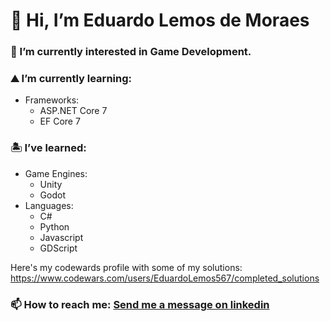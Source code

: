 # 👋 Hi, I’m Eduardo Lemos de Moraes

### 👀 I’m currently interested in Game Development.

### ⛰️ I’m currently learning:
- Frameworks:  
  - ASP.NET Core 7
  - EF Core 7

### 🏝️ I’ve learned:
- Game Engines: 
  - Unity
  - Godot
- Languages:
  - C#
  - Python
  - Javascript
  - GDScript

Here's my codewards profile with some of my solutions:
https://www.codewars.com/users/EduardoLemos567/completed_solutions

### 📫 How to reach me: [Send me a message on linkedin](https://www.linkedin.com/in/eduardo-lemos-de-moraes-205b14249/)
